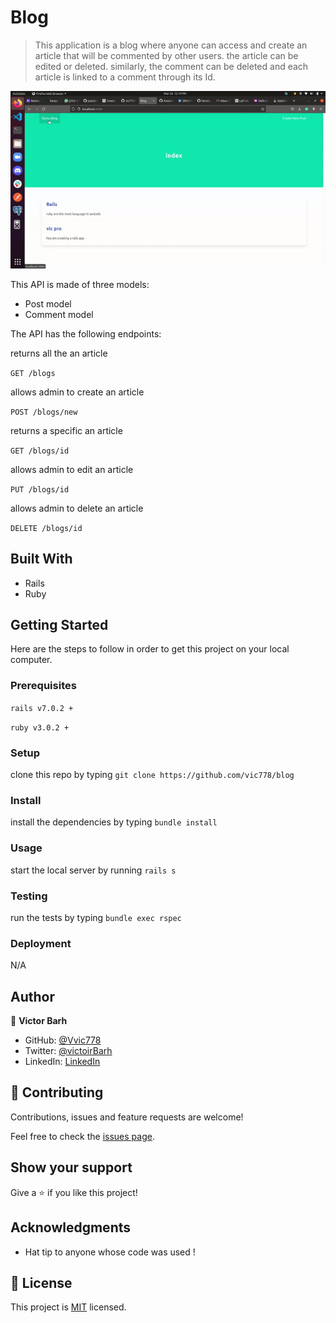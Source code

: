 # Blog

> This application is a blog where anyone can access and create an article that will be commented by other users. the article can be edited or deleted. similarly, the comment can be deleted  and each article is linked to a comment through its Id. 

![Demo](https://github.com/vic778/blog/blob/master/screen/demo.gif)

This API is made of three models:
- Post model
- Comment model


The API has the following endpoints:


returns all the an article

`GET /blogs`

allows admin to create an article

`POST /blogs/new`

returns a specific an article 

`GET /blogs/id`

allows admin to edit an article

`PUT /blogs/id`

allows admin to delete an article

`DELETE /blogs/id`

## Built With

- Rails
- Ruby 

## Getting Started

Here are the steps to follow in order to get this project on your local computer.

### Prerequisites

`rails v7.0.2 +`

`ruby v3.0.2 +`

### Setup

clone this repo by typing `git clone https://github.com/vic778/blog`

### Install

install the dependencies by typing `bundle install`

### Usage

start the local server by running `rails s`

### Testing

run the tests by typing `bundle exec rspec`

### Deployment

N/A

## Author

👤 **Victor Barh**

- GitHub: [@Vvic778](https://github.com/vic778)
- Twitter: [@victoirBarh](https://twitter.com/)
- LinkedIn: [LinkedIn](https://linkedin.com/in/victoir-barh)


## 🤝 Contributing

Contributions, issues and feature requests are welcome!

Feel free to check the [issues page](issues/).

## Show your support

Give a ⭐️ if you like this project!

## Acknowledgments

- Hat tip to anyone whose code was used !

## 📝 License

This project is [MIT](lic.url) licensed.
